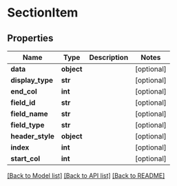 # SectionItem

## Properties
Name | Type | Description | Notes
------------ | ------------- | ------------- | -------------
**data** | **object** |  | [optional] 
**display_type** | **str** |  | [optional] 
**end_col** | **int** |  | [optional] 
**field_id** | **str** |  | [optional] 
**field_name** | **str** |  | [optional] 
**field_type** | **str** |  | [optional] 
**header_style** | **object** |  | [optional] 
**index** | **int** |  | [optional] 
**start_col** | **int** |  | [optional] 

[[Back to Model list]](README.md#documentation-for-models) [[Back to API list]](README.md#documentation-for-api-endpoints) [[Back to README]](README.md)


